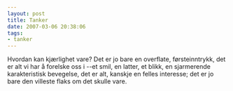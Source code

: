 ```yaml
---
layout: post
title: Tanker
date: 2007-03-06 20:38:06
tags: 
- tanker
---
```

Hvordan kan kjærlighet vare? Det er jo bare en overflate, førsteinntrykk, det er alt vi har å forelske oss i --et smil, en latter, et blikk, en sjarmerende karakteristisk bevegelse, det er alt, kanskje en felles interesse; det er jo bare den villeste flaks om det skulle vare.

